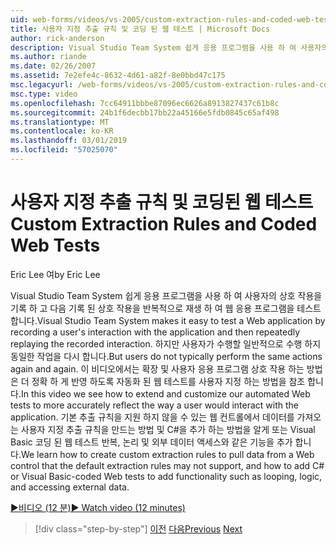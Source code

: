 ```yaml
---
uid: web-forms/videos/vs-2005/custom-extraction-rules-and-coded-web-tests
title: 사용자 지정 추출 규칙 및 코딩 된 웹 테스트 | Microsoft Docs
author: rick-anderson
description: Visual Studio Team System 쉽게 응용 프로그램을 사용 하 여 사용자의 상호 작용을 기록 하 고 다음 re를 반복 해 서 재생 하 여 웹 응용 프로그램을 테스트 하는 중...
ms.author: riande
ms.date: 02/26/2007
ms.assetid: 7e2efe4c-8632-4d61-a82f-8e0bbd47c175
msc.legacyurl: /web-forms/videos/vs-2005/custom-extraction-rules-and-coded-web-tests
msc.type: video
ms.openlocfilehash: 7cc64911bbbe87096ec6626a8913827437c61b8c
ms.sourcegitcommit: 24b1f6decbb17bb22a45166e5fdb0845c65af498
ms.translationtype: MT
ms.contentlocale: ko-KR
ms.lasthandoff: 03/01/2019
ms.locfileid: "57025070"
---
```

<a name="custom-extraction-rules-and-coded-web-tests"></a><span data-ttu-id="79652-103">사용자 지정 추출 규칙 및 코딩된 웹 테스트</span><span class="sxs-lookup"><span data-stu-id="79652-103">Custom Extraction Rules and Coded Web Tests</span></span>
====================
<span data-ttu-id="79652-104">Eric Lee 여</span><span class="sxs-lookup"><span data-stu-id="79652-104">by Eric Lee</span></span>

<span data-ttu-id="79652-105">Visual Studio Team System 쉽게 응용 프로그램을 사용 하 여 사용자의 상호 작용을 기록 하 고 다음 기록 된 상호 작용을 반복적으로 재생 하 여 웹 응용 프로그램을 테스트 합니다.</span><span class="sxs-lookup"><span data-stu-id="79652-105">Visual Studio Team System makes it easy to test a Web application by recording a user's interaction with the application and then repeatedly replaying the recorded interaction.</span></span> <span data-ttu-id="79652-106">하지만 사용자가 수행할 일반적으로 수행 하지 동일한 작업을 다시 합니다.</span><span class="sxs-lookup"><span data-stu-id="79652-106">But users do not typically perform the same actions again and again.</span></span> <span data-ttu-id="79652-107">이 비디오에서는 확장 및 사용자 응용 프로그램 상호 작용 하는 방법은 더 정확 하 게 반영 하도록 자동화 된 웹 테스트를 사용자 지정 하는 방법을 참조 합니다.</span><span class="sxs-lookup"><span data-stu-id="79652-107">In this video we see how to extend and customize our automated Web tests to more accurately reflect the way a user would interact with the application.</span></span> <span data-ttu-id="79652-108">기본 추출 규칙을 지원 하지 않을 수 있는 웹 컨트롤에서 데이터를 가져오는 사용자 지정 추출 규칙을 만드는 방법 및 C#을 추가 하는 방법을 알게 또는 Visual Basic 코딩 된 웹 테스트 반복, 논리 및 외부 데이터 액세스와 같은 기능을 추가 합니다.</span><span class="sxs-lookup"><span data-stu-id="79652-108">We learn how to create custom extraction rules to pull data from a Web control that the default extraction rules may not support, and how to add C# or Visual Basic-coded Web tests to add functionality such as looping, logic, and accessing external data.</span></span>

[<span data-ttu-id="79652-109">&#9654;비디오 (12 분)</span><span class="sxs-lookup"><span data-stu-id="79652-109">&#9654; Watch video (12 minutes)</span></span>](https://channel9.msdn.com/Blogs/ASP-NET-Site-Videos/custom-extraction-rules-and-coded-web-tests)

> [!div class="step-by-step"]
> <span data-ttu-id="79652-110">[이전](code-coverage-of-automated-tests.md)
> [다음](the-effects-of-caching.md)</span><span class="sxs-lookup"><span data-stu-id="79652-110">[Previous](code-coverage-of-automated-tests.md)
[Next](the-effects-of-caching.md)</span></span>
